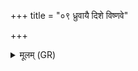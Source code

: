 +++
title = "०९ ध्रुवायै दिशे विष्णवे"

+++
<details><summary>मूलम् (GR)</summary>

ध्रुवायै दिशे विष्णवे ऽधिपतये कल्माषग्रीवाय रक्षित्रे  
वीरुद्भ्य इषुमतीभ्य एतम् (…) ॥
</details>